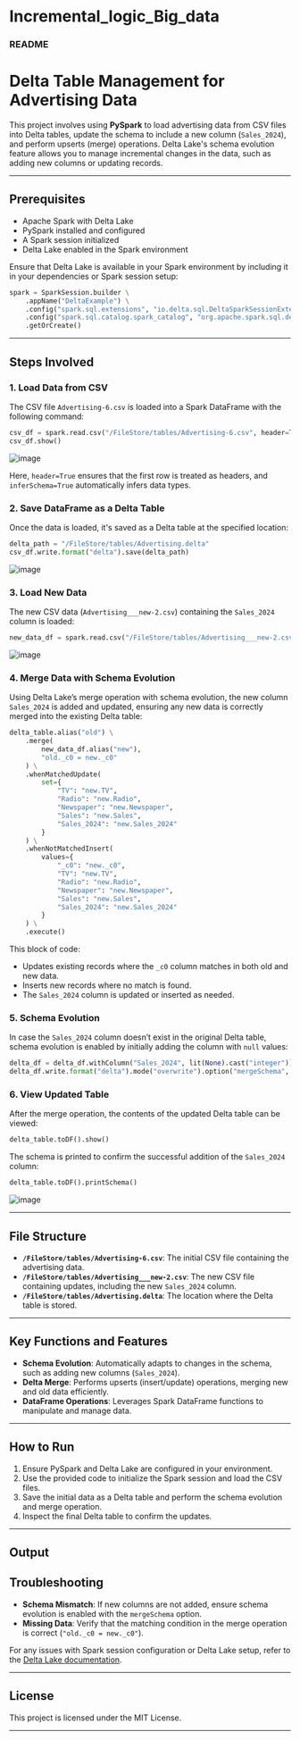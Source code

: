 # Incremental_logic_Big_data

### README

# Delta Table Management for Advertising Data

This project involves using **PySpark** to load advertising data from CSV files into Delta tables, update the schema to include a new column (`Sales_2024`), and perform upserts (merge) operations. Delta Lake's schema evolution feature allows you to manage incremental changes in the data, such as adding new columns or updating records.

---

## Prerequisites

- Apache Spark with Delta Lake
- PySpark installed and configured
- A Spark session initialized
- Delta Lake enabled in the Spark environment

Ensure that Delta Lake is available in your Spark environment by including it in your dependencies or Spark session setup:

```python
spark = SparkSession.builder \
    .appName("DeltaExample") \
    .config("spark.sql.extensions", "io.delta.sql.DeltaSparkSessionExtension") \
    .config("spark.sql.catalog.spark_catalog", "org.apache.spark.sql.delta.catalog.DeltaCatalog") \
    .getOrCreate()
```

---

## Steps Involved

### 1. Load Data from CSV

The CSV file `Advertising-6.csv` is loaded into a Spark DataFrame with the following command:

```python
csv_df = spark.read.csv("/FileStore/tables/Advertising-6.csv", header=True, inferSchema=True)
csv_df.show()
```
![image](https://github.com/user-attachments/assets/27b437e5-e78e-4b9f-956b-23464fbb341c)


Here, `header=True` ensures that the first row is treated as headers, and `inferSchema=True` automatically infers data types.

### 2. Save DataFrame as a Delta Table

Once the data is loaded, it's saved as a Delta table at the specified location:

```python
delta_path = "/FileStore/tables/Advertising.delta"
csv_df.write.format("delta").save(delta_path)
```
![image](https://github.com/user-attachments/assets/e78d06d8-ec2e-42a1-9145-82514586f227)



### 3. Load New Data

The new CSV data (`Advertising___new-2.csv`) containing the `Sales_2024` column is loaded:

```python
new_data_df = spark.read.csv("/FileStore/tables/Advertising___new-2.csv", header=True, inferSchema=True)
```
![image](https://github.com/user-attachments/assets/dbd4deb7-4a77-4df5-9dd4-7b9e26b85ec8)


### 4. Merge Data with Schema Evolution

Using Delta Lake’s merge operation with schema evolution, the new column `Sales_2024` is added and updated, ensuring any new data is correctly merged into the existing Delta table:

```python
delta_table.alias("old") \
    .merge(
        new_data_df.alias("new"),
        "old._c0 = new._c0"
    ) \
    .whenMatchedUpdate(
        set={
            "TV": "new.TV",
            "Radio": "new.Radio",
            "Newspaper": "new.Newspaper",
            "Sales": "new.Sales",
            "Sales_2024": "new.Sales_2024"
        }
    ) \
    .whenNotMatchedInsert(
        values={
            "_c0": "new._c0",
            "TV": "new.TV",
            "Radio": "new.Radio",
            "Newspaper": "new.Newspaper",
            "Sales": "new.Sales",
            "Sales_2024": "new.Sales_2024"
        }
    ) \
    .execute()
```

This block of code:
- Updates existing records where the `_c0` column matches in both old and new data.
- Inserts new records where no match is found.
- The `Sales_2024` column is updated or inserted as needed.

### 5. Schema Evolution

In case the `Sales_2024` column doesn’t exist in the original Delta table, schema evolution is enabled by initially adding the column with `null` values:

```python
delta_df = delta_df.withColumn("Sales_2024", lit(None).cast("integer"))
delta_df.write.format("delta").mode("overwrite").option("mergeSchema", "true").save(delta_path)
```

### 6. View Updated Table

After the merge operation, the contents of the updated Delta table can be viewed:

```python
delta_table.toDF().show()
```

The schema is printed to confirm the successful addition of the `Sales_2024` column:

```python
delta_table.toDF().printSchema()
```
![image](https://github.com/user-attachments/assets/cc69ea7f-72ad-4ce8-bae3-27cbd3a90d04)

---

## File Structure

- **`/FileStore/tables/Advertising-6.csv`**: The initial CSV file containing the advertising data.
- **`/FileStore/tables/Advertising___new-2.csv`**: The new CSV file containing updates, including the new `Sales_2024` column.
- **`/FileStore/tables/Advertising.delta`**: The location where the Delta table is stored.

---

## Key Functions and Features

- **Schema Evolution**: Automatically adapts to changes in the schema, such as adding new columns (`Sales_2024`).
- **Delta Merge**: Performs upserts (insert/update) operations, merging new and old data efficiently.
- **DataFrame Operations**: Leverages Spark DataFrame functions to manipulate and manage data.

---

## How to Run

1. Ensure PySpark and Delta Lake are configured in your environment.
2. Use the provided code to initialize the Spark session and load the CSV files.
3. Save the initial data as a Delta table and perform the schema evolution and merge operation.
4. Inspect the final Delta table to confirm the updates.

---

## Output







## Troubleshooting

- **Schema Mismatch**: If new columns are not added, ensure schema evolution is enabled with the `mergeSchema` option.
- **Missing Data**: Verify that the matching condition in the merge operation is correct (`"old._c0 = new._c0"`).
  
For any issues with Spark session configuration or Delta Lake setup, refer to the [Delta Lake documentation](https://docs.delta.io/latest/index.html).

---

## License

This project is licensed under the MIT License.

--- 
